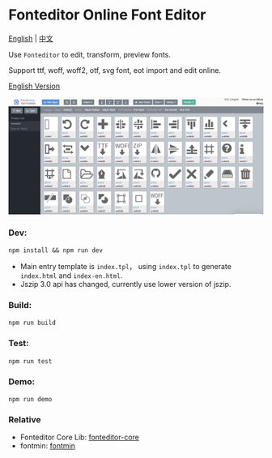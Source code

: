 Fonteditor Online Font Editor
==========

[English](./README.md) | [中文](./README.zh-CN.md)

Use `Fonteditor` to edit, transform, preview fonts.

Support ttf, woff, woff2, otf, svg font, eot import and edit online.

[English Version](https://kekee000.github.io/fonteditor/index-en.html)


![Fonteditor](./fonteditor.jpg)

### Dev:

```
npm install && npm run dev
```

* Main entry template is `index.tpl`， using `index.tpl` to generate `index.html` and `index-en.html`.
* Jszip 3.0 api has changed, currently use lower version of jszip.

### Build:

```
npm run build
```

### Test:

```
npm run test
```

### Demo:

```
npm run demo
```

### Relative

+ Fonteditor Core Lib: [fonteditor-core](https://github.com/kekee000/fonteditor-core)
+ fontmin: [fontmin](https://github.com/ecomfe/fontmin)

